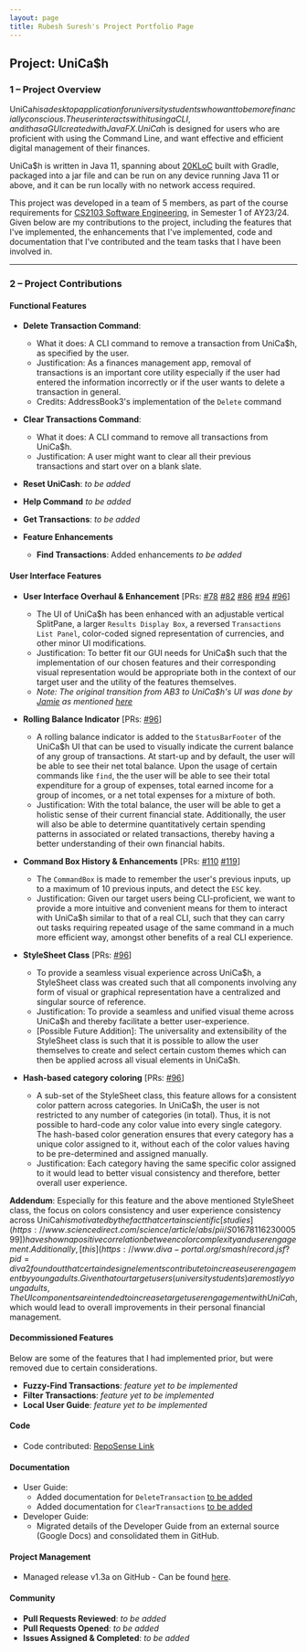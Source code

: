 ```yaml
---
layout: page
title: Rubesh Suresh's Project Portfolio Page
---
```


## Project: UniCa$h

### 1 – Project Overview

UniCa$h is a desktop application for university students who want to be more financially conscious.
The user interacts with it using a CLI, and it has a GUI created with JavaFX. UniCa$h is designed
for users who are proficient with using the Command Line, and want effective and efficient digital
management of their finances. 

UniCa$h is written in Java 11, spanning about [20KLoC](https://nus-cs2103-ay2324s1.github.io/tp-dashboard/?search=T16-3&sort=groupTitle&sortWithin=title&timeframe=commit&mergegroup=AY2324S1-CS2103-T16-3%2Ftp%5Bmaster%5D&groupSelect=groupByRepos&breakdown=true&checkedFileTypes=docs~functional-code~test-code&since=2023-09-22&isTabOnMergedGroup=true&tabOpen=true&tabType=authorship&tabAuthor=elhy1999&tabRepo=AY2324S1-CS2103-T16-3%2Ftp%5Bmaster%5D&authorshipIsMergeGroup=true&authorshipFileTypes=docs~functional-code~test-code&authorshipIsBinaryFileTypeChecked=false&authorshipIsIgnoredFilesChecked=false) built with Gradle, packaged into a jar file and can be run on any
device running Java 11 or above, and it can be run locally with no network access required.

This project was developed in a team of 5 members, as part of the course requirements for 
[CS2103 Software Engineering](https://nusmods.com/courses/CS2103/software-engineering), in Semester 1 of AY23/24. 
Given below are my contributions to the project, including the features that I've implemented, the
enhancements that I've implemented, code and documentation that I've contributed and the team tasks that
I have been involved in.

---

### 2 – Project Contributions

#### Functional Features

* **Delete Transaction Command**:
  * What it does: A CLI command to remove a transaction from UniCa$h, as specified by the user.
  * Justification: As a finances management app, removal of transactions is an important core utility
    especially if the user had entered the information incorrectly or if the user wants to
    delete a transaction in general.
  * Credits: AddressBook3's implementation of the `Delete` command

* **Clear Transactions Command**:
  * What it does: A CLI command to remove all transactions from UniCa$h.
  * Justification: A user might want to clear all their previous transactions and
    start over on a blank slate.


* **Reset UniCash**: *to be added*
* **Help Command** *to be added*
* **Get Transactions**: *to be added*


* **Feature Enhancements**
  * **Find Transactions**: Added enhancements *to be added*

#### User Interface Features

* **User Interface Overhaul & Enhancement** [PRs:
[#78](https://github.com/AY2324S1-CS2103-T16-3/tp/pull/78)
[#82](https://github.com/AY2324S1-CS2103-T16-3/tp/pull/82)
[#86](https://github.com/AY2324S1-CS2103-T16-3/tp/pull/86)
[#94](https://github.com/AY2324S1-CS2103-T16-3/tp/pull/94)
[#96](https://github.com/AY2324S1-CS2103-T16-3/tp/pull/96)]
  * The UI of UniCa$h has been enhanced with an adjustable vertical SplitPane,
  a larger `Results Display Box`, a reversed `Transactions List Panel`, color-coded 
  signed representation of currencies, and other minor UI modifications.
  * Justification: To better fit our GUI needs for UniCa$h such that the
  implementation of our chosen features and their corresponding visual
  representation would be appropriate both in the context of our target user 
  and the utility of the features themselves.
  * _Note: The original transition from AB3 to UniCa$h's UI was done by
  [Jamie](https://github.com/jamz903) as mentioned [here](jamz903.md)_


* **Rolling Balance Indicator** [PRs: [#96](https://github.com/AY2324S1-CS2103-T16-3/tp/pull/96)]
  * A rolling balance indicator is added to the `StatusBarFooter` of the UniCa$h UI
  that can be used to visually indicate the current balance of any group
  of transactions. At start-up and by default, the user will be able to see
  their net total balance. Upon the usage of certain commands like `find`, the
  the user will be able to see their total expenditure for a group of expenses,
  total earned income for a group of incomes, or a net total expenses for a mixture
  of both.
  * Justification: With the total balance, the user will be able to get a holistic 
  sense of their current financial state. Additionally, the user will also be able to
  determine quantitatively certain spending patterns in associated or related transactions, thereby
  having a better understanding of their own financial habits.


* **Command Box History & Enhancements** [PRs:
[#110](https://github.com/AY2324S1-CS2103-T16-3/tp/pull/110)
[#119](https://github.com/AY2324S1-CS2103-T16-3/tp/pull/119)]
  * The `CommandBox` is made to remember the user's previous inputs, up to a
  maximum of 10 previous inputs, and detect the `ESC` key.
  * Justification: Given our target users being CLI-proficient, we want to
  provide a more intuitive and convenient means for them to interact with
  UniCa$h similar to that of a real CLI, such that they can carry out tasks
  requiring repeated usage of the same command in a much more efficient way,
  amongst other benefits of a real CLI experience.


* **StyleSheet Class** [PRs: [#96](https://github.com/AY2324S1-CS2103-T16-3/tp/pull/96)]
  * To provide a seamless visual experience across UniCa$h, a StyleSheet class 
  was created such that all components involving any form of visual or graphical
  representation have a centralized and singular source of reference. 
  * Justification: To provide a seamless and unified visual theme across UniCa$h
  and thereby facilitate a better user-experience.
  * [Possible Future Addition]: The universality and extensibility of the StyleSheet class is such that it
  is possible to allow the user themselves to create and select certain custom themes
  which can then be applied across all visual elements in UniCa$h. 


* **Hash-based category coloring** [PRs: [#96](https://github.com/AY2324S1-CS2103-T16-3/tp/pull/96)]
  * A sub-set of the StyleSheet class, this feature allows for a consistent color pattern
  across categories. In UniCa$h, the user is not restricted to any number of categories
    (in total). Thus, it is not possible to hard-code any color value into every single category.
    The hash-based color generation ensures that every category has a unique color assigned to
    it, without each of the color values having to be pre-determined and assigned manually.
  * Justification: Each category having the same specific color assigned to it would lead to better
  visual consistency and therefore, better overall user experience.


**Addendum**: Especially for this feature and the above mentioned StyleSheet class, the focus on colors
 consistency and user experience consistency across UniCa$h is motivated by the fact that certain scientific
  [studies](https://www.sciencedirect.com/science/article/abs/pii/S0167811623000599])
  have shown a positive correlation between color complexity and user engagement.
  Additionally, [this](https://www.diva-portal.org/smash/record.jsf?pid=diva2%3A1788177&dswid=-2283) study also
found out that certain design elements contribute to increase user engagement by young adults.
  Given that our target users (university students) are mostly young adults, The UI components are intended to
increase target user engagement with UniCa$h, which would lead to overall improvements in their personal
financial management. 


#### Decommissioned Features

Below are some of the features that I had implemented prior, but
were removed due to certain considerations.

* **Fuzzy-Find Transactions**: *feature yet to be implemented*
* **Filter Transactions**: *feature yet to be implemented*
* **Local User Guide**: *feature yet to be implemented*


#### Code
* Code contributed: [RepoSense Link](https://nus-cs2103-ay2324s1.github.io/tp-dashboard/?search=T16-3&sort=groupTitle&sortWithin=title&timeframe=commit&mergegroup=&groupSelect=groupByRepos&breakdown=true&checkedFileTypes=docs~functional-code~test-code&since=2023-09-22&tabOpen=true&tabType=authorship&tabAuthor=sp4ce-cowboy&tabRepo=AY2324S1-CS2103-T16-3%2Ftp%5Bmaster%5D&authorshipIsMergeGroup=false&authorshipFileTypes=docs~functional-code~test-code&authorshipIsBinaryFileTypeChecked=false&authorshipIsIgnoredFilesChecked=false)

#### Documentation
* User Guide:
    * Added documentation for `DeleteTransaction` [to be added]()
    * Added documentation for `ClearTransactions` [to be added]()
* Developer Guide:
    * Migrated details of the Developer Guide from an external source (Google Docs) 
  and consolidated them in GitHub.

    
#### Project Management
* Managed release v1.3a on GitHub - Can be found [here](https://github.com/AY2324S1-CS2103-T16-3/tp/releases/tag/v1.2).

#### Community
* **Pull Requests Reviewed**: *to be added*
* **Pull Requests Opened**: *to be added*
* **Issues Assigned & Completed**: *to be added*



